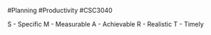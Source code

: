 #Planning #Productivity  #CSC3040 

S - Specific 
M - Measurable 
A - Achievable 
R - Realistic 
T - Timely